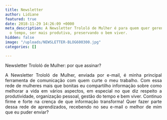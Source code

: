 ```yaml
---
title: Newsletter
author: Lidiane
featured: true
date: 2018-11-29 14:26:09 +0000
meta_description: A Newsletter Trololó de Mulher é para quem quer gerenciar melhor
  o tempo, ser mais produtiva, preservando o bem viver.
hidden: false
image: "/uploads/NEWSLETTER-BLOG600300.jpg"
categories: []

---
```

<p align="justify">Newsletter Trololó de Mulher: por que assinar?</p>

<p align="justify">A Newsletter Trololó de Mulher, enviada por e-mail, é minha principal ferramenta de comunicação com quem curte o meu trabalho. Com essa rede de mulheres mais que bonitas eu compartilho informação sobre como melhorar a vida em vários aspectos, em especial no que diz respeito a produtividade, organização pessoal, gestão do tempo e bem viver. Continuo firme e forte na crença de que informação transforma! Quer fazer parte dessa rede de aprendizados, recebendo no seu e-mail o melhor de mim que eu puder enviar?</p>

<p align="center"></p>